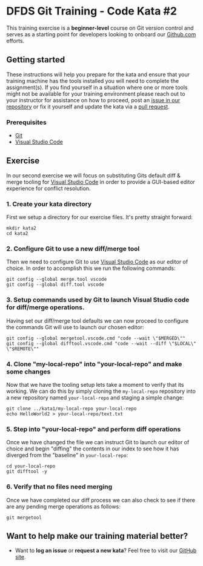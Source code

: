 DFDS Git Training - Code Kata #2
======================================

This training exercise is a **beginner-level** course on Git version control and serves as a starting point for developers looking to onboard our [Github.com](https://github.com/dfds) efforts.

## Getting started
These instructions will help you prepare for the kata and ensure that your training machine has the tools installed you will need to complete the assignment(s). If you find yourself in a situation where one or more tools might not be available for your training environment please reach out to your instructor for assistance on how to proceed, post an [issue in our repository](https://github.com/dfds/dojo/issues) or fix it yourself and update the kata via a [pull request](https://github.com/dfds/dojo/pulls).


### Prerequisites
* [Git](https://git-scm.com/downloads)
* [Visual Studio Code](https://code.visualstudio.com/download)

## Exercise
In our second exercise we will focus on substituting Gits default diff & merge tooling for [Visual Studio Code](https://code.visualstudio.com/download) in order to provide a GUI-based editor experience for conflict resolution.

### 1. Create your kata directory
First we setup a directory for our exercise files. It's pretty straight forward:

```
mkdir kata2
cd kata2
```

### 2. Configure Git to use a new diff/merge tool
Then we need to configure Git to use [Visual Studio Code](https://code.visualstudio.com/download) as our editor of choice. In order to accomplish this we run the following commands:

```
git config --global merge.tool vscode
git config --global diff.tool vscode
```

### 3. Setup commands used by Git to launch Visual Studio code for diff/merge operations.
Having set our diff/merge tool defaults we can now proceed to configure the commands Git will use to launch our chosen editor:

```
git config --global mergetool.vscode.cmd "code --wait \"$MERGED\""
git config --global difftool.vscode.cmd "code --wait --diff \"$LOCAL\" \"$REMOTE\""
```

### 4. Clone "my-local-repo" into "your-local-repo" and make some changes
Now that we have the tooling setup lets take a moment to verify that its working. We can do this by simply cloning the `my-local-repo` repository into a new repository named `your-local-repo` and staging a simple change:

```
git clone ../kata1/my-local-repo your-local-repo
echo HelloWorld2 > your-local-repo/text.txt
```

### 5. Step into "your-local-repo" and perform diff operations
Once we have changed the file we can instruct Git to launch our editor of choice and begin "diffing" the contents in our index to see how it has diverged from the "baseline" in `your-local-repo`:

```
cd your-local-repo
git difftool -y
```

### 6. Verify that no files need merging
Once we have completed our diff process we can also check to see if there are any pending merge operations as follows:

```
git mergetool
```

## Want to help make our training material better?
 * Want to **log an issue** or **request a new kata**? Feel free to visit our [GitHub site](https://github.com/dfds/dojo/issues).

